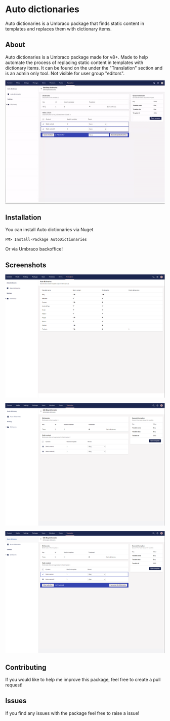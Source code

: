 # Auto dictionaries

Auto dictionaries is a Umbraco package that finds static content in templates and replaces them with dictionary items.

## About

Auto dictionaries is a Umbraco package made for v8+. Made to help automate the process of replacing static content in templates with dictionary items. It can be found on the under the "Translation" section and is an admin only tool. Not visible for user group "editors".

![preview](assets/generate.gif)

## Installation

You can install Auto dictionaries via Nuget

```
PM> Install-Package AutoDictionaries

```

Or via Umbraco backoffice!

## Screenshots

![preview](assets/overview.PNG)

![preview](assets/edit.PNG)

![preview](assets/select.PNG)

## Contributing

If you would like to help me improve this package, feel free to create a pull request!

## Issues

If you find any issues with the package feel free to raise a issue!
